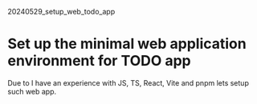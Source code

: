 20240529_setup_web_todo_app

# Set up the minimal web application environment for TODO app

Due to I have an experience with JS, TS, React, Vite and pnpm lets setup such web app.
